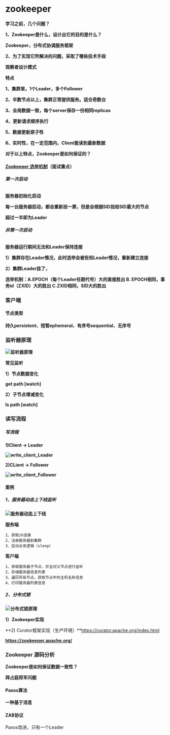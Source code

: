 # **zookeeper**

**学习之前，几个问题？**

**1、Zookeeper是什么，设计出它的目的是什么？**

**Zookeeper，分布式协调服务框架**

**2、为了实现它所解决的问题，采取了哪些技术手段**

**观察者设计模式**



**特点**

**1、集群里，1个Leader，多个Follower**

**2、半数节点以上，集群正常提供服务。适合奇数台**

**3、全局数据一致，每个server保存一份相同replicas**

**4、更新请求顺序执行**

**5、数据更新原子性**

**6、实时性，在一定范围内，Client能读到最新数据**



**对于以上特点，Zookeeper是如何保证的？**



#### **<u>Zookeeper 选举机制</u>（面试重点）**

###### **第一次启动**

**服务器初始化启动**

**每一台服务器启动，都会重新投一票，但是会根据SID投给SID最大的节点**

**超过一半即为Leader**



###### **非第一次启动**

**服务器运行期间无法和Leader保持连接**

**1）集群存在Leader情况，此时选举会被告知Leader情况，重新建立连接**

**2）集群Leader挂了，**

**选举机制：A.EPOCH（每个Leader任期代号）大的直接胜出 B. EPOCH相同，事务id（ZXID）大的胜出 C.ZXID相同，SID大的胜出**





### **客户端**

#### **节点类型**

**持久persistent、短暂ephemeral、有序号sequential、无序号**



### **监听器原理**

**![监听器原理](E:\github\BigDataLearning\zookeeper\监听器原理.png)**

**常见监听**

**1）节点数据变化**

**get path [watch]**

**2）子节点增减变化**

**ls path [watch]**

### **读写流程**

##### **写流程**

**1)Client -> Leader**

**![write_client_Leader](E:\github\BigDataLearning\zookeeper\write_client_Leader.png)**

**2)CLient -> Follower**

**![write_client_Follower](E:\github\BigDataLearning\zookeeper\write_client_Follower.png)**

#### **案例**

##### **1、服务器动态上下线监听**

**![服务器动态上下线](E:\github\BigDataLearning\zookeeper\服务器动态上下线.png)**

**服务端**

```
1、获取zk连接
2、注册服务器到集群
3、启动业务逻辑（sleep）
```

**客户端**

```
1、获取服务器子节点，并且对父节点进行监听
2、存储服务器信息列表
3、遍历所有节点，获取节点中的主机名称信息
4、打印服务器列表信息
```



##### **2、分布式锁**

**![分布式锁原理](E:\github\BigDataLearning\zookeeper\分布式锁原理.png)**

**1）Zookeeper实现**

**2)	Curator框架实现（生产环境）**https://curator.apache.org/index.html  



**https://zookeeper.apache.org/**  



### **Zookeeper 源码分析**

**Zookeeper是如何保证数据一致性？**

**拜占庭将军问题**



#### **Paxos算法**

**一种基于消息**



#### ZAB协议

Paxos改进，只有一个Leader